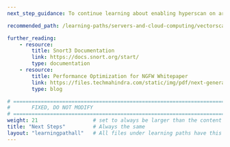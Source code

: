 ```yaml
---
next_step_guidance: To continue learning about enabling hyperscan on arm,please refer to the learning path provided below.

recommended_path: /learning-paths/servers-and-cloud-computing/vectorscan/

further_reading:
    - resource:
        title: Snort3 Documentation
        link: https://docs.snort.org/start/
        type: documentation
    - resource:
        title: Performance Optimization for NGFW Whitepaper 
        link: https://files.techmahindra.com/static/img/pdf/next-generation-firewall.pdf
        type: blog

# ================================================================================
#       FIXED, DO NOT MODIFY
# ================================================================================
weight: 21                  # set to always be larger than the content in this path, and one more than 'review'
title: "Next Steps"         # Always the same
layout: "learningpathall"   # All files under learning paths have this same wrapper
---
```



